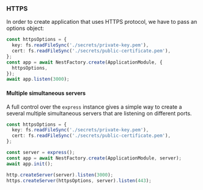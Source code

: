 ### HTTPS

In order to create application that uses HTTPS protocol, we have to pass an options object:

```typescript
const httpsOptions = {
  key: fs.readFileSync('./secrets/private-key.pem'),
  cert: fs.readFileSync('./secrets/public-certificate.pem'),
};
const app = await NestFactory.create(ApplicationModule, {
  httpsOptions,
});
await app.listen(3000);
```

#### Multiple simultaneous servers

A full control over the `express` instance gives a simple way to create a several multiple simultaneous servers that are listening on different ports.

```typescript
const httpsOptions = {
  key: fs.readFileSync('./secrets/private-key.pem'),
  cert: fs.readFileSync('./secrets/public-certificate.pem'),
};

const server = express();
const app = await NestFactory.create(ApplicationModule, server);
await app.init();

http.createServer(server).listen(3000);
https.createServer(httpsOptions, server).listen(443);
```
